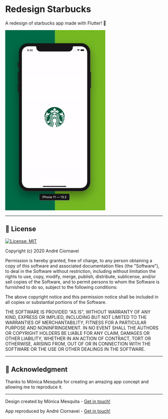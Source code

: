 # Redesign Starbucks

A redesign of starbucks app made with Flutter! 🚀

![](https://github.com/andreciornavei/images/blob/master/redesign_starbucks/redesign_starbucks.gif?raw=true)

---

## 📜 License

[![License: MIT](https://img.shields.io/badge/license-MIT-purple.svg)](https://github.com/andreciornavei/redesign-starbucks/blob/master/LICENSE)

Copyright (c) 2020 André Ciornavei

Permission is hereby granted, free of charge, to any person obtaining a copy
of this software and associated documentation files (the "Software"), to deal
in the Software without restriction, including without limitation the rights
to use, copy, modify, merge, publish, distribute, sublicense, and/or sell
copies of the Software, and to permit persons to whom the Software is
furnished to do so, subject to the following conditions:

The above copyright notice and this permission notice shall be included in all
copies or substantial portions of the Software.

THE SOFTWARE IS PROVIDED "AS IS", WITHOUT WARRANTY OF ANY KIND, EXPRESS OR
IMPLIED, INCLUDING BUT NOT LIMITED TO THE WARRANTIES OF MERCHANTABILITY,
FITNESS FOR A PARTICULAR PURPOSE AND NONINFRINGEMENT. IN NO EVENT SHALL THE
AUTHORS OR COPYRIGHT HOLDERS BE LIABLE FOR ANY CLAIM, DAMAGES OR OTHER
LIABILITY, WHETHER IN AN ACTION OF CONTRACT, TORT OR OTHERWISE, ARISING FROM,
OUT OF OR IN CONNECTION WITH THE SOFTWARE OR THE USE OR OTHER DEALINGS IN THE
SOFTWARE.

---

## 🎉 Acknowledgment

Thanks to Mônica Mesquita for creating an amazing app concept and allowing me to reproduce it.

---

Design created by Mônica Mesquita - [Get in touch!](https://www.behance.net/gallery/100261659/Redesign-Interface-Mobile)

App reproduced by André Ciornavei - [Get in touch!](https://www.linkedin.com/in/andreciornavei/)


